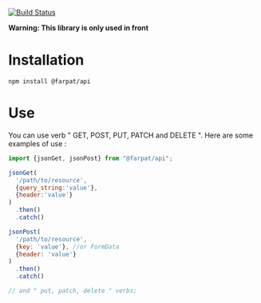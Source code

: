 [![Build Status](https://travis-ci.org/farpat/api-js.svg?branch=master)](https://travis-ci.org/farpat/api-js)

**Warning: This library is only used in front**

# Installation
`npm install @farpat/api`


# Use
You can use verb " GET, POST, PUT, PATCH and DELETE ". Here are some examples of use :

```javascript
import {jsonGet, jsonPost} from "@farpat/api";

jsonGet(
  '/path/to/resource', 
  {query_string:'value'},
  {header:'value'}
)
  .then()
  .catch()

jsonPost(
  '/path/to/resource', 
  {key: 'value'}, //or FormData 
  {header: 'value'}
)
  .then()
  .catch()

// and " put, patch, delete " verbs;
```
